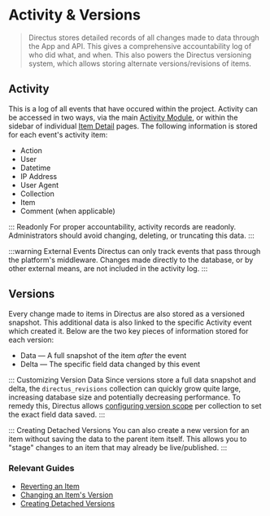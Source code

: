 # Activity & Versions

> Directus stores detailed records of all changes made to data through the App and API. This gives a comprehensive accountability log of who did what, and when. This also powers the Directus versioning system, which allows storing alternate versions/revisions of items.

## Activity

This is a log of all events that have occured within the project. Activity can be accessed in two ways, via the main [Activity Module](#), or within the sidebar of individual [Item Detail](#) pages. The following information is stored for each event's activity item:

* Action
* User
* Datetime
* IP Address
* User Agent
* Collection
* Item
* Comment (when applicable)

::: Readonly
For proper accountability, activity records are readonly. Administrators should avoid changing, deleting, or truncating this data.
:::

:::warning External Events
Directus can only track events that pass through the platform's middleware. Changes made directly to the database, or by other external means, are not included in the activity log.
:::

## Versions

Every change made to items in Directus are also stored as a versioned snapshot. This additional data is also linked to the specific Activity event which created it. Below are the two key pieces of information stored for each version:

* Data — A full snapshot of the item _after_ the event
* Delta — The specific field data changed by this event

::: Customizing Version Data
Since versions store a full data snapshot and delta, the `directus_revisions` collection can quickly grow quite large, increasing database size and potentially decreasing performance. To remedy this, Directus allows [configuring version scope](#) per collection to set the exact field data saved.
:::

::: Creating Detached Versions
You can also create a new version for an item without saving the data to the parent item itself. This allows you to "stage" changes to an item that may already be live/published.
:::

### Relevant Guides

* [Reverting an Item](#)
* [Changing an Item's Version](#)
* [Creating Detached Versions](#)
